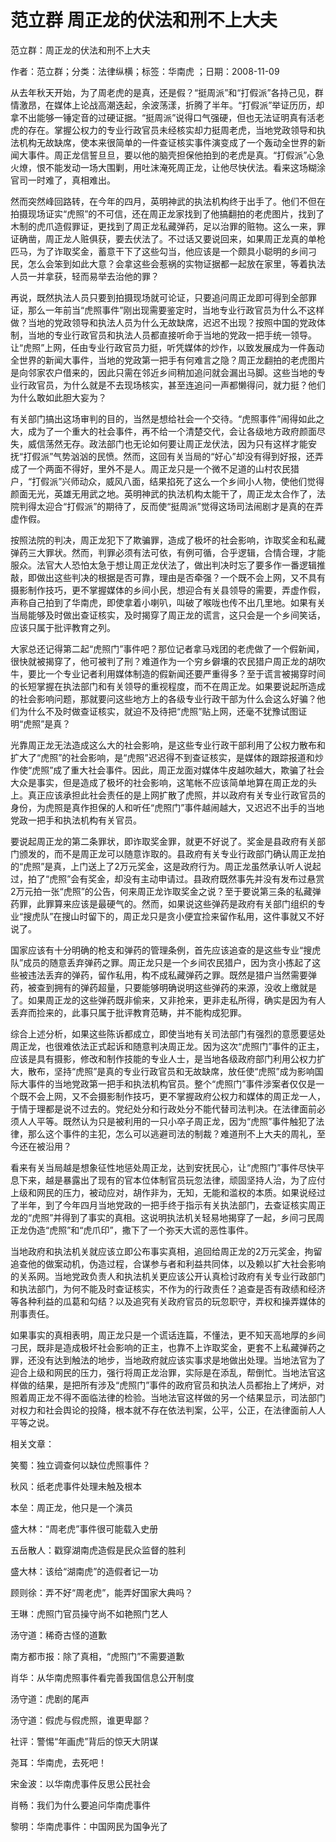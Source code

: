 # 范立群  周正龙的伏法和刑不上大夫  
  
范立群：周正龙的伏法和刑不上大夫  
作者：范立群；分类：法律纵横；标签：华南虎 ；日期：2008-11-09  
从去年秋天开始，为了周老虎的是真，还是假？“挺周派”和“打假派”各持己见，群情激昂，在媒体上论战高潮迭起，余波荡漾，折腾了半年。“打假派”举证历历，却拿不出能够一锤定音的过硬证据。“挺周派”说得口气强硬，但也无法证明真有活老虎的存在。掌握公权力的专业行政官员未经核实却力挺周老虎，当地党政领导和执法机构无故缺席，使本来很简单的一件查证核实事件演变成了一个轰动全世界的新闻大事件。周正龙信誓旦旦，要以他的脑壳担保他拍到的老虎是真。“打假派”心急火燎，恨不能发动一场大围剿，用吐沫淹死周正龙，让他尽快伏法。看来这场糊涂官司一时难了，真相难出。  
然而突然峰回路转，在今年的四月，英明神武的执法机构终于出手了。他们不但在拍摄现场证实“虎照”的不可信，还在周正龙家找到了他搞翻拍的老虎图片，找到了木制的虎爪造假罪证，更找到了周正龙私藏弹药，足以治罪的赃物。这么一来，罪证确凿，周正龙人赃俱获，要去伏法了。不过话又要说回来，如果周正龙真的单枪匹马，为了诈取奖金，蓄意干下了这些勾当，他应该是一个颇具小聪明的乡间刁民，怎么会笨到如此大意？会拿这些会惹祸的实物证据都一起放在家里，等着执法人员一并拿获，轻而易举去治他的罪？  
再说，既然执法人员只要到拍摄现场就可论证，只要追问周正龙即可得到全部罪证，那么一年前当“虎照事件”刚出现需要鉴定时，当地专业行政官员为什么不这样做？当地的党政领导和执法人员为什么无故缺席，迟迟不出现？按照中国的党政体制，当地的专业行政官员和执法人员都直接听命于当地的党政一把手统一领导。让“虎照”上网，任由专业行政官员力挺，听凭媒体的炒作，以致发展成为一件轰动全世界的新闻大事件，当地的党政第一把手有何难言之隐？周正龙翻拍的老虎图片是向邻家农户借来的，因此只需在邻近乡间稍加追问就会漏出马脚。这些当地的专业行政官员，为什么就是不去现场核实，甚至连追问一声都懒得问，就力挺？他们为什么敢如此胆大妄为？  
有关部门搞出这场审判的目的，当然是想给社会一个交待。“虎照事件”闹得如此之大，成为了一个重大的社会事件，再不给一个清楚交代，会让各级地方政府颜面尽失，威信荡然无存。政法部门也无论如何要让周正龙伏法，因为只有这样才能安抚“打假派”气势汹汹的民愤。然而，这回有关当局的“好心”却没有得到好报，还弄成了一个两面不得好，里外不是人。周正龙只是一个微不足道的山村农民猎户，“打假派”兴师动众，威风八面，结果掐死了这么一个乡间小人物，使他们觉得颜面无光，英雄无用武之地。英明神武的执法机构太能干了，周正龙太合作了，法院判得太迎合“打假派”的期待了，反而使“挺周派”觉得这场司法闹剧才是真的在弄虚作假。  
按照法院的判决，周正龙犯下了欺骗罪，造成了极坏的社会影响，诈取奖金和私藏弹药三大罪状。然而，判罪必须有法可依，有例可循，合乎逻辑，合情合理，才能服众。法官大人恐怕太急于想让周正龙伏法了，做出判决时忘了要多作一番逻辑推敲，即做出这些判决的根据是否可靠，理由是否牵强？一个既不会上网，又不具有摄影制作技巧，更不掌握媒体的乡间小民，想迎合有关县领导的需要，弄虚作假，声称自己拍到了华南虎，即使拿着小喇叭，叫破了喉咙也传不出几里地。如果有关当局能够及时做出查证核实，及时揭穿了周正龙的谎言，这只会是一个乡间笑话，应该只属于批评教育之列。  
大家总还记得第二起“虎照门”事件吧？那位记者拿马戏团的老虎做了一个假新闻，很快就被揭穿了，他可被判了刑？难道作为一个穷乡僻壤的农民猎户周正龙的胡吹牛，要比一个专业记者利用媒体制造的假新闻还要严重得多？至于谎言被揭穿时间的长短掌握在执法部门和有关领导的重视程度，而不在周正龙。如果要说起所造成的社会影响问题，那就要问这些地方上的各级专业行政干部为什么会这么好骗？他们为什么不及时做查证核实，就迫不及待把“虎照”贴上网，还毫不犹豫试图证明“虎照”是真？  
光靠周正龙无法造成这么大的社会影响，是这些专业行政干部利用了公权力散布和扩大了“虎照”的社会影响，是“虎照”迟迟得不到查证核实，是媒体的跟踪报道和炒作使“虎照”成了重大社会事件。因此，周正龙面对媒体牛皮越吹越大，欺骗了社会大众是事实，但是造成了极坏的社会影响，这笔帐不应该简单地算在周正龙的头上。真正应该承担此社会责任的是上网扩散了虎照，并以政府有关专业行政官员的身份，为虎照是真作担保的人和听任“虎照门”事件越闹越大，又迟迟不出手的当地党政一把手和执法机构有关官员。  
要说起周正龙的第二条罪状，即诈取奖金罪，就更不好说了。奖金是县政府有关部门颁发的，而不是周正龙可以随意诈取的。县政府有关专业行政部门确认周正龙拍的“虎照”是真，上门送上了2万元奖金，这是政府行为。周正龙虽然承认听人说起过，拍了“虎照”会有奖金，却没有主动申请过。县政府既然事先并没有发布过悬赏2万元拍一张“虎照”的公告，何来周正龙诈取奖金之说？至于要说第三条的私藏弹药罪，此罪算来应该是最硬气的。然而，如果说这些弹药是政府有关部门组织的专业“搜虎队”在搜山时留下的，周正龙只是贪小便宜捡来留作私用，这件事就又不好说了。  
国家应该有十分明确的枪支和弹药的管理条例，首先应该追查的是这些专业“搜虎队”成员的随意丢弃弹药之罪。周正龙只是一个乡间农民猎户，因为贪小拣起了这些被违法丢弃的弹药，留作私用，构不成私藏弹药之罪。既然是猎户当然需要弹药，被查到拥有的弹药超量，只要能够明确说明这些弹药的来源，没收上缴就是了。如果周正龙的这些弹药既非偷来，又非抢来，更非走私所得，确实是因为有人丢弃而捡来的，此事只属于批评教育范畴，并不能构成犯罪。  
综合上述分析，如果这些陈诉都成立，即使当地有关司法部门有强烈的意愿要惩处周正龙，也很难依法正式起诉和随意判决周正龙。因为这次“虎照门”事件的正主，应该是具有摄影，修改和制作技能的专业人士，是当地各级政府部门利用公权力扩大，散布，坚持“虎照”是真的专业行政官员和无故缺席，放任使“虎照”成为影响国际大事件的当地党政第一把手和执法机构官员。整个“虎照门”事件涉案者仅仅是一个既不会上网，又不会摄影制作技巧，更不掌握政府公权力和媒体的周正龙一人，于情于理都是说不过去的。党纪处分和行政处分不能代替司法判决。在法律面前必须人人平等。既然认为只是被利用的一只小卒子周正龙，因为“虎照”事件触犯了法律，那么这个事件的主犯，怎么可以逃避司法的制裁？难道刑不上大夫的周礼，至今还在被沿用？  
看来有关当局越是想象征性地惩处周正龙，达到安抚民心，让“虎照门”事件尽快平息下来，越是暴露出了现有的官本位体制官员玩忽法律，顽固坚持人治，为了应付上级和网民的压力，被动应对，胡作非为，无知，无能和滥权的本质。如果说经过了半年，到了今年四月当地党政的一把手终于指示有关执法部门，去查证核实周正龙的“虎照”并得到了事实的真相。这说明执法机关轻易地揭穿了一起，乡间刁民周正龙伪造“虎照”和“虎爪印”，撒下了一个弥天大谎的恶性事件。  
当地政府和执法机关就应该立即公布事实真相，追回给周正龙的2万元奖金，拘留追查他的做案动机，伪造过程，合谋参与者和利益共同体，以及赖以扩大社会影响的关系网。当地党政负责人和执法机关更应该公开认真检讨政府有关专业行政部门和执法部门，为何不能及时查证核实，不作为的行政责任？追查是否有政绩和经济等各种利益的瓜葛和勾结？以及追究有关政府官员的玩忽职守，弄权和操弄媒体的刑事责任。  
如果事实的真相表明，周正龙只是一个谎话连篇，不懂法，更不知天高地厚的乡间刁民，既非是造成极坏社会影响的正主，也靠不上诈取奖金，更套不上私藏弹药之罪，还没有达到触法的地步，当地政府就应该实事求是地做出处理。当地法官为了迎合上级和网民的压力，强行将周正龙治罪，实际是在添乱，帮倒忙。当地法官这样做的结果，是把所有涉及“虎照门”事件的政府官员和执法人员都抬上了烤炉，对照着周正龙不得不面临法律的检验。当地法官这样做的另一个结果显示，司法部门对权力和社会舆论的投降，根本就不存在依法判案，公平，公正，在法律面前人人平等之说。  
  
相关文章：  
笑蜀：独立调查何以缺位虎照事件？  
秋风：纸老虎事件处理未触及根本  
本垒：周正龙，他只是一个演员  
盛大林：“周老虎”事件很可能载入史册  
五岳散人：戳穿湖南虎造假是民众监督的胜利  
盛大林：该给“湖南虎”的造假者记一功  
顾则徐：弄不好“周老虎”，能弄好国家大典吗？  
王琳：虎照门官员操守尚不如艳照门艺人  
汤守道：稀奇古怪的道歉  
南方都市报：除了真相，“虎照门”不需要道歉  
肖华：从华南虎照事件看完善我国信息公开制度  
汤守道：虎剧的尾声  
汤守道：假虎与假虎照，谁更卑鄙？  
社评：警惕“年画虎”背后的惊天大阴谋  
尧耳：华南虎，去死吧！  
宋金波：以华南虎事件反思公民社会  
肖畅：我们为什么要追问华南虎事件  
黎明：华南虎事件：中国网民为国争光了
